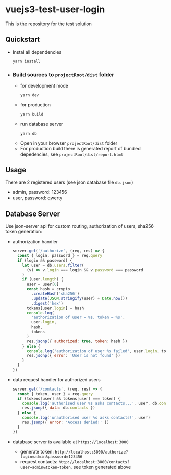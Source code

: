 # vuejs3-test-user-login

This is the repository for the test solution

## Quickstart

- Instal all dependencies
  ```bash
  yarn install
  ```
- ### Build sources to `projectRoot/dist` folder

  - for development mode
    ```bash
    yarn dev
    ```
  - for production
    ```bash
    yarn build
    ```
  - run database server
    ```bash
    yarn db
    ```
  - Open in your browser `projectRoot/dist` folder
  - For production build there is generated report of bundled depedencies, see `projectRoot/dist/report.html`

<!-- - ### Simple alternative - run webpack dev server
  ```bash
  yarn serve
  ```
  this will start database server and launch browser automatically at the server url `http://localhost:9090/` -->

## Usage

There are 2 registered users (see json database file `db.json`)

- admin, password: 123456
- user, password: qwerty

## Database Server

Use json-server api for custom routing, authorization of users, sha256 token generation:

- authorization handler
  ```javascript
  server.get('/authorize', (req, res) => {
    const { login, password } = req.query
    if (login && password) {
      let user = db.users.filter(
        (v) => v.login === login && v.password === password
      )
      if (user.length) {
        user = user[0]
        const hash = crypto
          .createHash('sha256')
          .update(JSON.stringify(user) + Date.now())
          .digest('hex')
        tokens[user.login] = hash
        console.log(
          'authorization of user = %s, token = %s',
          user.login,
          hash,
          tokens
        )
        res.jsonp({ authorized: true, token: hash })
      } else {
        console.log('authorization of user %s failed', user.login, tokens)
        res.jsonp({ error: 'User is not found' })
      }
    }
  })
  ```
- data request handler for authorized users

  ```javascript
  server.get('/contacts', (req, res) => {
    const { token, user } = req.query
    if (tokens[user] && tokens[user] === token) {
      console.log('authorised user %s asks contacts...', user, db.contacts)
      res.jsonp({ data: db.contacts })
    } else {
      console.log('unauthorised user %s asks contacts!', user)
      res.jsonp({ error: 'Access denied!' })
    }
  })
  ```

- database server is available at `https://localhost:3000`
  - generate token: `http://localhost:3000/authorize?login=admin&password=123456`
  - request contacts: `http://localhost:3000/contacts?user=admin&token=token`, see token generated above
